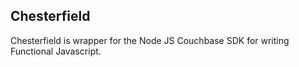 Chesterfield
------------

Chesterfield is wrapper for the Node JS Couchbase SDK for writing Functional Javascript.

